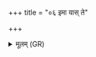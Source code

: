 +++
title = "०६ इमा यास् ते"

+++
<details><summary>मूलम् (GR)</summary>

+++(PSK 20.30.6)+++इमा यास् ते शतं हिराः  
सहस्रं धमनीर् उत ।  
तासां ते सर्वासां साकम्  
अश्मना बिलम् अप्य् अधाम् ॥
</details>